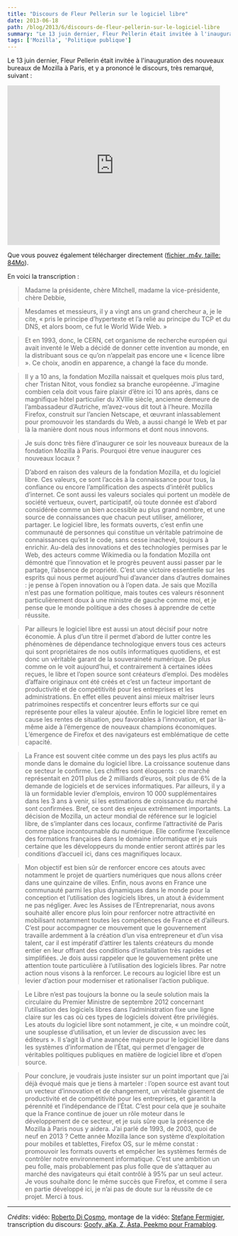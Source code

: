 ```yaml
---
title: "Discours de Fleur Pellerin sur le logiciel libre"
date: 2013-06-18
path: /blog/2013/6/discours-de-fleur-pellerin-sur-le-logiciel-libre
summary: "Le 13 juin dernier, Fleur Pellerin était invitée à l'inauguration des nouveaux bureaux de Mozilla à Paris, et y a prononcé le discours, très remarqué, suivant : Que vous pouvez également télécharger directement (fichier .m4v, taille: 84Mo)."
tags: ['Mozilla', 'Politique publique']
---
```


Le 13 juin dernier, Fleur Pellerin était invitée à l'inauguration des nouveaux bureaux de Mozilla à Paris, et y a prononcé le discours, très remarqué, suivant :

<iframe width="480" height="360" src="https://www.youtube.com/embed/V-IThhbyCiM" frameborder="0" allowfullscreen></iframe>

Que vous pouvez également télécharger directement ([fichier .m4v, taille: 84Mo](/static/videos/Fleur-Pellerin-Mozilla-France.m4v)).


En voici la transcription :


> Madame la présidente, chère Mitchell, madame la vice-présidente, chère Debbie,

> Mesdames et messieurs, il y a vingt ans un grand chercheur a, je le cite, « pris le principe d’hypertexte et l’a relié au principe du TCP et du DNS, et alors boom, ce fut le World Wide Web. »

> Et en 1993, donc, le CERN, cet organisme de recherche européen qui avait inventé le Web a décidé de donner cette invention au monde, en la distribuant sous ce qu’on n’appelait pas encore une « licence libre ». Ce choix, anodin en apparence, a changé la face du monde.

> Il y a 10 ans, la fondation Mozilla naissait et quelques mois plus tard, cher Tristan Nitot, vous fondiez sa branche européenne. J’imagine combien cela doit vous faire plaisir d’être ici 10 ans après, dans ce magnifique hôtel particulier du XVIIIe siècle, ancienne demeure de l’ambassadeur d’Autriche, m’avez-vous dit tout à l’heure. Mozilla Firefox, construit sur l’ancien Netscape, et œuvrant inlassablement pour promouvoir les standards du Web, a aussi changé le Web et par là la manière dont nous nous informons et dont nous innovons.

> Je suis donc très fière d’inaugurer ce soir les nouveaux bureaux de la fondation Mozilla à Paris. Pourquoi être venue inaugurer ces nouveaux locaux ?

> D’abord en raison des valeurs de la fondation Mozilla, et du logiciel libre. Ces valeurs, ce sont l’accès à la connaissance pour tous, la confiance ou encore l’amplification des aspects d’intérêt publics d’internet. Ce sont aussi les valeurs sociales qui portent un modèle de société vertueux, ouvert, participatif, où toute donnée est d’abord considérée comme un bien accessible au plus grand nombre, et une source de connaissances que chacun peut utiliser, améliorer, partager. Le logiciel libre, les formats ouverts, c’est enfin une communauté de personnes qui constitue un véritable patrimoine de connaissances qu’est le code, sans cesse inachevé, toujours à enrichir. Au-delà des innovations et des technologies permises par le Web, des acteurs comme Wikimedia ou la fondation Mozilla ont démontré que l’innovation et le progrès peuvent aussi passer par le partage, l’absence de propriété. C’est une victoire essentielle sur les esprits qui nous permet aujourd’hui d’avancer dans d’autres domaines : je pense à l’open innovation ou à l’open data. Je sais que Mozilla n’est pas une formation politique, mais toutes ces valeurs résonnent particulièrement doux à une ministre de gauche comme moi, et je pense que le monde politique a des choses à apprendre de cette réussite.

> Par ailleurs le logiciel libre est aussi un atout décisif pour notre économie. À plus d’un titre il permet d’abord de lutter contre les phénomènes de dépendance technologique envers tous ces acteurs qui sont propriétaires de nos outils informatiques quotidiens, et est donc un véritable garant de la souveraineté numérique. De plus comme on le voit aujourd’hui, et contrairement à certaines idées reçues, le libre et l’open source sont créateurs d’emploi. Des modèles d’affaire originaux ont été créés et c’est un facteur important de productivité et de compétitivité pour les entreprises et les administrations. En effet elles peuvent ainsi mieux maîtriser leurs patrimoines respectifs et concentrer leurs efforts sur ce qui représente pour elles la valeur ajoutée. Enfin le logiciel libre remet en cause les rentes de situation, peu favorables à l’innovation, et par là-même aide à l’émergence de nouveaux champions économiques. L’émergence de Firefox et des navigateurs est emblématique de cette capacité.

> La France est souvent citée comme un des pays les plus actifs au monde dans le domaine du logiciel libre. La croissance soutenue dans ce secteur le confirme. Les chiffres sont éloquents : ce marché représentait en 2011 plus de 2 milliards d’euros, soit plus de 6% de la demande de logiciels et de services informatiques. Par ailleurs, il y a là un formidable levier d’emplois, environ 10 000 supplémentaires dans les 3 ans à venir, si les estimations de croissance du marché sont confirmées. Bref, ce sont des enjeux extrêmement importants. La décision de Mozilla, un acteur mondial de référence sur le logiciel libre, de s’implanter dans ces locaux, confirme l’attractivité de Paris comme place incontournable du numérique. Elle confirme l’excellence des formations françaises dans le domaine informatique et je suis certaine que les développeurs du monde entier seront attirés par les conditions d’accueil ici, dans ces magnifiques locaux.

> Mon objectif est bien sûr de renforcer encore ces atouts avec notamment le projet de quartiers numériques que nous allons créer dans une quinzaine de villes. Enfin, nous avons en France une communauté parmi les plus dynamiques dans le monde pour la conception et l’utilisation des logiciels libres, un atout à évidemment ne pas négliger. Avec les Assises de l’Entreprenariat, nous avons souhaité aller encore plus loin pour renforcer notre attractivité en mobilisant notamment toutes les compétences de France et d’ailleurs. C’est pour accompagner ce mouvement que le gouvernement travaille ardemment à la création d’un visa entrepreneur et d’un visa talent, car il est impératif d’attirer les talents créateurs du monde entier en leur offrant des conditions d’installation très rapides et simplifiées. Je dois aussi rappeler que le gouvernement prête une attention toute particulière à l’utilisation des logiciels libres. Par notre action nous visons à la renforcer. Le recours au logiciel libre est un levier d’action pour moderniser et rationaliser l’action publique.

> Le Libre n’est pas toujours la bonne ou la seule solution mais la circulaire du Premier Ministre de septembre 2012 concernant l’utilisation des logiciels libres dans l’administration fixe une ligne claire sur les cas où ces types de logiciels doivent être privilégiés. Les atouts du logiciel libre sont notamment, je cite, « un moindre coût, une souplesse d’utilisation, et un levier de discussion avec les éditeurs ». Il s’agit là d’une avancée majeure pour le logiciel libre dans les systèmes d’information de l’État, qui permet d’engager de véritables politiques publiques en matière de logiciel libre et d’open source.

> Pour conclure, je voudrais juste insister sur un point important que j’ai déjà évoqué mais que je tiens à marteler : l’open source est avant tout un vecteur d’innovation et de changement, un véritable gisement de productivité et de compétitivité pour les entreprises, et garantit la pérennité et l’indépendance de l’État. C’est pour cela que je souhaite que la France continue de jouer un rôle moteur dans le développement de ce secteur, et je suis sûre que la présence de Mozilla à Paris nous y aidera. J’ai parlé de 1993, de 2003, quoi de neuf en 2013 ? Cette année Mozilla lance son système d’exploitation pour mobiles et tablettes, Firefox OS, sur le même constat : promouvoir les formats ouverts et empêcher les systèmes fermés de contrôler notre environnement informatique. C’est une ambition un peu folle, mais probablement pas plus folle que de s’attaquer au marché des navigateurs qui était contrôlé à 95% par un seul acteur. Je vous souhaite donc le même succès que Firefox, et comme il sera en partie développé ici, je n’ai pas de doute sur la réussite de ce projet. Merci à tous.

<hr>

*Crédits*: vidéo: [Roberto Di Cosmo](http://www.dicosmo.org/), montage de la vidéo: [Stefane Fermigier](http://www.fermigier.com/), transcription du discours: [Goofy, aKa, Z, Asta, Peekmo pour Framablog](http://www.framablog.org/index.php/post/2013/06/15/fleur-pellerin-logiciel-libre-mozilla).
